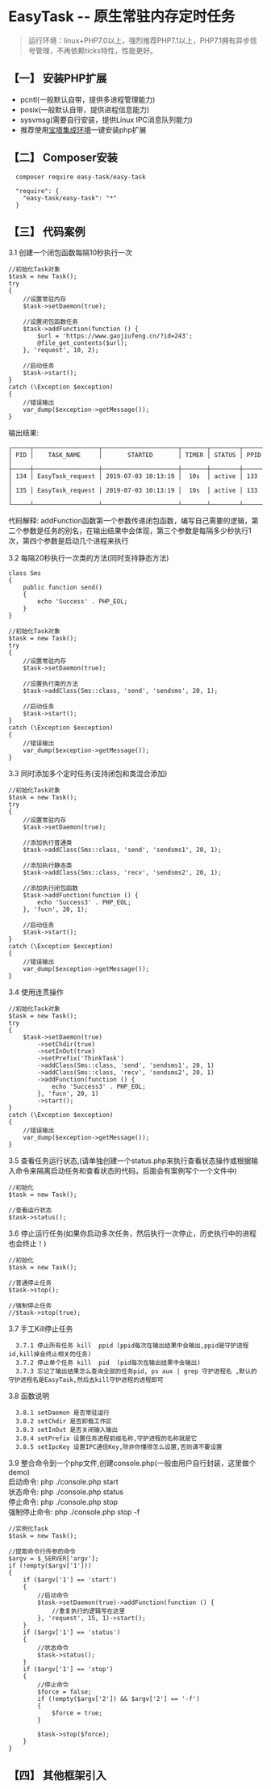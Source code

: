 ﻿EasyTask -- 原生常驻内存定时任务
===============

> 运行环境：linux+PHP7.0以上，强烈推荐PHP7.1以上，PHP7.1拥有异步信号管理，不再依赖ticks特性，性能更好。

## <h2>【一】 安装PHP扩展</h2>

* pcntl(一般默认自带，提供多进程管理能力)
* posix(一般默认自带，提供进程信息能力)
* sysvmsg(需要自行安装，提供Linux IPC消息队列能力)
* 推荐使用[宝塔集成环境](http://www.bt.cn/)一键安装php扩展

## <h2>【二】 Composer安装</h2>

~~~
  composer require easy-task/easy-task
~~~

~~~
  "require": {
    "easy-task/easy-task": "*"
  }
~~~

## <h2>【三】 代码案例</h2>

3.1 创建一个闭包函数每隔10秒执行一次
~~~
//初始化Task对象
$task = new Task();
try
{
    //设置常驻内存
    $task->setDaemon(true);

    //设置闭包函数任务
    $task->addFunction(function () {
        $url = 'https://www.gaojiufeng.cn/?id=243';
        @file_get_contents($url);
    }, 'request', 10, 2);

    //启动任务
    $task->start();
}
catch (\Exception $exception)
{
    //错误输出
    var_dump($exception->getMessage());
}
~~~

输出结果:
~~~
┌─────┬──────────────────┬─────────────────────┬───────┬────────┬──────┐
│ PID │    TASK_NAME     │       STARTED       │ TIMER │ STATUS │ PPID │
├─────┼──────────────────┼─────────────────────┼───────┼────────┼──────┤
│ 134 │ EasyTask_request │ 2019-07-03 10:13:19 │  10s  │ active │ 133  │
│ 135 │ EasyTask_request │ 2019-07-03 10:13:19 │  10s  │ active │ 133  │
└─────┴──────────────────┴─────────────────────┴───────┴────────┴──────┘
~~~

代码解释: 
addFunction函数第一个参数传递闭包函数，编写自己需要的逻辑，第二个参数是任务的别名，在输出结果中会体现，第三个参数是每隔多少秒执行1次，第四个参数是启动几个进程来执行

3.2 每隔20秒执行一次类的方法(同时支持静态方法)
~~~
class Sms
{
    public function send()
    {
        echo 'Success' . PHP_EOL;
    }
}

//初始化Task对象
$task = new Task();
try
{
    //设置常驻内存
    $task->setDaemon(true);

    //设置执行类的方法
    $task->addClass(Sms::class, 'send', 'sendsms', 20, 1);

    //启动任务
    $task->start();
}
catch (\Exception $exception)
{
    //错误输出
    var_dump($exception->getMessage());
}
~~~

3.3 同时添加多个定时任务(支持闭包和类混合添加)
~~~
//初始化Task对象
$task = new Task();
try
{
    //设置常驻内存
    $task->setDaemon(true);

    //添加执行普通类
    $task->addClass(Sms::class, 'send', 'sendsms1', 20, 1);

    //添加执行静态类
    $task->addClass(Sms::class, 'recv', 'sendsms2', 20, 1);

    //添加执行闭包函数
    $task->addFunction(function () {
        echo 'Success3' . PHP_EOL;
    }, 'fucn', 20, 1);

    //启动任务
    $task->start();
}
catch (\Exception $exception)
{
    //错误输出
    var_dump($exception->getMessage());
}
~~~

3.4 使用连贯操作
~~~
//初始化Task对象
$task = new Task();
try
{
    $task->setDaemon(true)
        ->setChdir(true)
        ->setInOut(true)
        ->setPrefix('ThinkTask')
        ->addClass(Sms::class, 'send', 'sendsms1', 20, 1)
        ->addClass(Sms::class, 'recv', 'sendsms2', 20, 1)
        ->addFunction(function () {
            echo 'Success3' . PHP_EOL;
        }, 'fucn', 20, 1)
        ->start();
}
catch (\Exception $exception)
{
    //错误输出
    var_dump($exception->getMessage());
}
~~~


3.5 查看任务运行状态,(请单独创建一个status.php来执行查看状态操作或根据输入命令来隔离启动任务和查看状态的代码，后面会有案例写个一个文件中)
~~~
//初始化
$task = new Task();

//查看运行状态
$task->status();
~~~

3.6 停止运行任务(如果你启动多次任务，然后执行一次停止，历史执行中的进程也会终止！)
~~~
//初始化
$task = new Task();

//普通停止任务
$task->stop();

//强制停止任务   
//$task->stop(true);
~~~

3.7 手工Kill停止任务
~~~
  3.7.1 停止所有任务 kill  ppid (ppid每次在输出结果中会输出,ppid是守护进程id,kill掉会终止相关的任务)
  3.7.2 停止单个任务 kill  pid  (pid每次在输出结果中会输出)
  3.7.3 忘记了输出结果怎么查询全部的任务pid, ps aux | grep 守护进程名 ,默认的守护进程名是EasyTask,然后去kill守护进程的进程即可
~~~


3.8 函数说明
~~~
  3.8.1 setDaemon 是否常驻运行
  3.8.2 setChdir 是否卸载工作区
  3.8.3 setInOut 是否关闭输入输出
  3.8.4 setPrefix 设置任务进程前缀名称,守护进程的名称就是它
  3.8.5 setIpcKey 设置IPC通信Key,除非你懂得怎么设置,否则请不要设置
~~~

3.9 整合命令到一个php文件,创建console.php(一般由用户自行封装，这里做个demo)
    <br/>启动命令: php ./console.php start
    <br/>状态命令: php ./console.php status
    <br/>停止命令: php ./console.php stop
    <br/>强制停止命令: php ./console.php stop -f
~~~
//实例化Task
$task = new Task();

//提取命令行传参的命令
$argv = $_SERVER['argv'];
if (!empty($argv['1']))
{
    if ($argv['1'] == 'start')
    {
        //启动命令
        $task->setDaemon(true)->addFunction(function () {
            //重复执行的逻辑写在这里
        }, 'request', 15, 1)->start();
    }
    if ($argv['1'] == 'status')
    {
        //状态命令
        $task->status();
    }
    if ($argv['1'] == 'stop')
    {
        //停止命令
        $force = false;
        if (!empty($argv['2']) && $argv['2'] == '-f')
        {
            $force = true;
        }

        $task->stop($force);
    }
}
~~~


## <h2>【四】 其他框架引入</h2>


